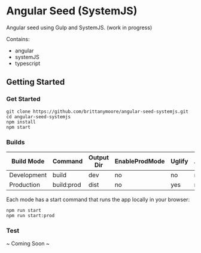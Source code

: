 # Angular Seed (SystemJS)

Angular seed using Gulp and SystemJS. (work in progress)

Contains:
* angular
* systemJS
* typescript

## Getting Started

### Get Started

```
git clone https://github.com/brittanymoore/angular-seed-systemjs.git
cd angular-seed-systemjs
npm install
npm start
```

### Builds

| Build Mode        | Command        | Output Dir | EnableProdMode | Uglify | AOT    |
| ----------------- | -------------- | -------    | -------------- | ------ | -----  |
| Development       | build          | dev        | no             | no     | no     |
| Production        | build:prod     | dist       | no             | yes    | no     |

Each mode has a start command that runs the app locally in your browser:

```
npm run start
npm run start:prod
```

### Test

~ Coming Soon ~